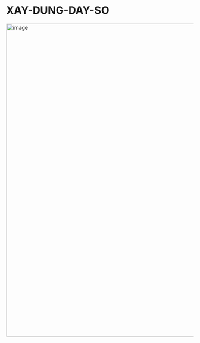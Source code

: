 # XAY-DUNG-DAY-SO
<img width="788" height="840" alt="image" src="https://github.com/user-attachments/assets/80243ce0-a3bb-4288-a255-e8dca0b2cac4" />
